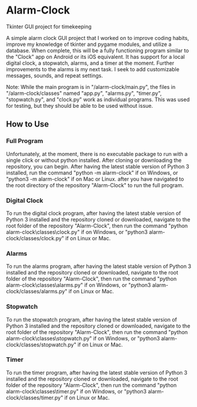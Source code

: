 # Alarm-Clock
Tkinter GUI project for timekeeping

A simple alarm clock GUI project that I worked on to improve coding habits, 
improve my knowledge of tkinter and pygame modules, and utilize a database.
When complete, this will be a fully functioning program similar to the "Clock"
app on Android or its iOS equivalent. It has support for a local digital clock,
a stopwatch, alarms, and a timer at the moment. Further improvements to the alarms
is my next task. I seek to add customizable messages, sounds, and repeat settings.

Note: While the main program is in "/alarm-clock/main.py", the files in "/alarm-clock/classes" named "app.py", "alarms.py", "timer.py", "stopwatch.py", and "clock.py" work as individual programs. This was used for testing, but they should be able to be used without issue.

## How to Use
### Full Program
Unfortunately, at the moment, there is no executable package to run with a single click or without python installed. After cloning or downloading the repository, you can begin. After having the latest stable version of Python 3 installed, run the command "python -m alarm-clock" if on Windows, or "python3 -m alarm-clock" if on Mac or Linux. after you have navigated to the root directory of the repository "Alarm-Clock" to run the full program.

### Digital Clock
To run the digital clock program, after having the latest stable version of Python 3 installed and the repository cloned or downloaded, navigate to the root folder of the repository "Alarm-Clock", then run the command "python alarm-clock\classes\clock.py" if on Windows, or "python3 alarm-clock/classes/clock.py" if on Linux or Mac.

### Alarms
To run the alarms program, after having the latest stable version of Python 3 installed and the repository cloned or downloaded, navigate to the root folder of the repository "Alarm-Clock", then run the command "python alarm-clock\classes\alarms.py" if on Windows, or "python3 alarm-clock/classes/alarms.py" if on Linux or Mac.

### Stopwatch
To run the stopwatch program, after having the latest stable version of Python 3 installed and the repository cloned or downloaded, navigate to the root folder of the repository "Alarm-Clock", then run the command "python alarm-clock\classes\stopwatch.py" if on Windows, or "python3 alarm-clock/classes/stopwatch.py" if on Linux or Mac.

### Timer
To run the timer program, after having the latest stable version of Python 3 installed and the repository cloned or downloaded, navigate to the root folder of the repository "Alarm-Clock", then run the command "python alarm-clock\classes\timer.py" if on Windows, or "python3 alarm-clock/classes/timer.py" if on Linux or Mac.